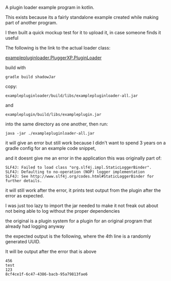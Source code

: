 A plugin loader example program in kotlin.

This exists because its a fairly standalone example created while making part of another program. 

I then built a quick mockup test for it to upload it, in case someone finds it useful

The following is the link to the actual loader class:

[examplepluginloader.PluggerXP.PluginLoader](examplepluginloader/src/main/kotlin/examplepluginloader/PluggerXP/PluginLoader.kt)

build with 

```gradle build shadowJar```

copy:

```examplepluginloader/build/libs/examplepluginloader-all.jar```

and

```exampleplugin/build/libs/exampleplugin.jar```

into the same directory as one another, then run: 

```java -jar ./examplepluginloader-all.jar```

it will give an error but still work because I didn't want to spend 3 years on a gradle config for an example code snippet, 

and it doesnt give me an error in the application this was originally part of: 

```
SLF4J: Failed to load class "org.slf4j.impl.StaticLoggerBinder".
SLF4J: Defaulting to no-operation (NOP) logger implementation
SLF4J: See http://www.slf4j.org/codes.html#StaticLoggerBinder for further details.
```

it will still work after the error, it prints test output from the plugin after the error as expected.

I was just too lazy to import the jar needed to make it not freak out about not being able to log without the proper dependencies

the original is a plugin system for a plugin for an original program that already had logging anyway

the expected output is the following, where the 4th line is a randomly generated UUID.

It will be output after the error that is above

```
456
test
123
8cf4ce1f-6c47-4386-bacb-95a79813fae6
```